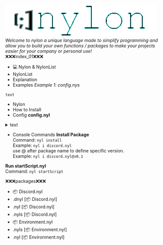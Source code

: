 [![image](../4634634643.png)](https://koomball.github.io/Nylon.io/) <br>
*Welcome to nylon a unique language made to simplify programming and allow you to build your own functions / packages to make your projects easier for your company or personal use!*
 <br>
❌❌❌index_01❌❌❌
- 💻 Nylon & NylonList
 - NylonList
  - Explanation
  - Examples
*Example 1: config.nys*
```
text
```
 - Nylon
  - How to Install
  - Config
**config.nyl**
<details> <summary> text </summary>
```
text
```
</details>

  - Console Commands
**Install Package** <br>
Command: `nyl install` <br>
Example: `nyl i discord.nyl` <br>
use @ after package name to define specific version. <br>
Example: `nyl i discord.nyl@v0.1` <br>

**Run startScript.nyl** <br>
Command: `nyl startScript`



❌❌❌packages❌❌❌
- 📦 Discord.nyl
 - .dnyl [📦 Discord.nyl]
 - .nyl [📦 Discord.nyl]
 - .nyls [📦 Discord.nyl]
- 📦 Environment.nyl
 - .nyls [📦 Environment.nyl]
 - .nyl [📦 Environment.nyl]


